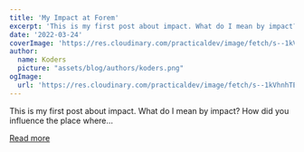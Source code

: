 ```yaml
---
title: 'My Impact at Forem'
excerpt: 'This is my first post about impact. What do I mean by impact?  How did you influence the place where...'
date: '2022-03-24'
coverImage: 'https://res.cloudinary.com/practicaldev/image/fetch/s--1kVhnhTE--/c_imagga_scale,f_auto,fl_progressive,h_420,q_auto,w_1000/https://dev-to-uploads.s3.amazonaws.com/uploads/articles/i0wmq5dpcg6r0b9ym1bv.jpeg'
author:
  name: Koders
  picture: "assets/blog/authors/koders.png"
ogImage:
  url: 'https://res.cloudinary.com/practicaldev/image/fetch/s--1kVhnhTE--/c_imagga_scale,f_auto,fl_progressive,h_420,q_auto,w_1000/https://dev-to-uploads.s3.amazonaws.com/uploads/articles/i0wmq5dpcg6r0b9ym1bv.jpeg'
---
```


This is my first post about impact. What do I mean by impact?  How did you influence the place where...

[Read more](https://dev.to/nickytonline/my-impact-at-forem-23mj)
